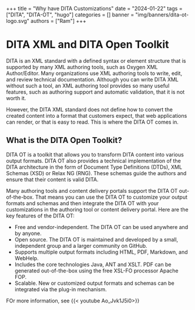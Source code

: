 +++
title = "Why have DITA Customizations"
date = "2024-01-22"
tags = ["DITA", "DITA-OT", "hugo"]
categories = []
banner = "img/banners/dita-ot-logo.svg"
authors = ["Ram"]
+++

# DITA XML and DITA Open Toolkit 

DITA is an XML standard with a defined syntax or element structure that is supported by many XML authoring tools, such as Oxygen XML Author/Editor. Many organizations use XML authoring tools to write, edit, and review technical documentation. Although you can write DITA XML without such a tool, an XML authoring tool provides so many useful features, such as authoring support and automatic validation, that it is not worth it.

However, the DITA XML standard does not define how to convert the created content into a format that customers expect, that web applications can render, or that is easy to read. This is where the DITA OT comes in.
## What is the DITA Open Toolkit?

DITA OT is a toolkit that allows you to transform DITA content into various output formats. DITA OT also provides a technical  implementation of the DITA architecture in the form of Document Type Definitions (DTDs), XML Schemas (XSD) or Relax NG (RNG). These schemas guide the authors and ensure that their content is valid DITA.

Many authoring tools and content delivery portals support the DITA OT out-of-the-box. That means you can use the DITA OT to customize your output formats and schemas and then integrate the DITA OT with your customizations in the authoring tool or content delivery portal. Here are the key features of the DITA OT:

   - Free and vendor-independent. The DITA OT can be used anywhere and by anyone.
   - Open source. The DITA OT is maintained and developed by a small, independent group and a larger community on GitHub.
   - Supports multiple output formats including HTML, PDF, Markdown, and WebHelp.
   - Includes the core technologies Java, ANT and XSLT. PDF can be generated out-of-the-box using the free XSL-FO processor Apache FOP.
   - Scalable. New or customized output formats and schemas can be integrated via the plug-in mechanism.


FOr more information, see {{< youtube Ao_Jvk1J5i0>}}
